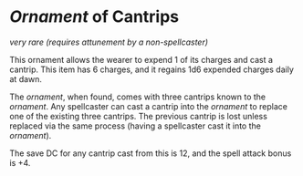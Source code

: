 # *Ornament* of Cantrips
*very rare (requires attunement by a non-spellcaster)*

This ornament allows the wearer to expend 1 of its charges and cast a cantrip. This item has 6 charges, and it regains 1d6 expended charges daily at dawn.

The *ornament*, when found, comes with three cantrips known to the *ornament*. Any spellcaster can cast a cantrip into the *ornament* to replace one of the existing three cantrips. The previous cantrip is lost unless replaced via the same process (having a spellcaster cast it into the *ornament*).

The save DC for any cantrip cast from this is 12, and the spell attack bonus is +4.
